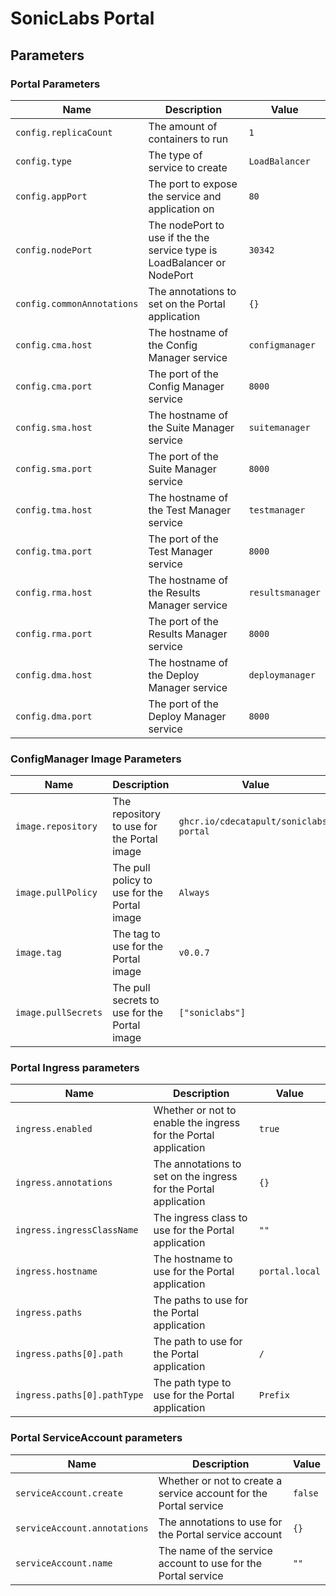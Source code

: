 # SonicLabs Portal

## Parameters

### Portal Parameters

| Name                       | Description                                                             | Value            |
| -------------------------- | ----------------------------------------------------------------------- | ---------------- |
| `config.replicaCount`      | The amount of containers to run                                         | `1`              |
| `config.type`              | The type of service to create                                           | `LoadBalancer`   |
| `config.appPort`           | The port to expose the service and application on                       | `80`             |
| `config.nodePort`          | The nodePort to use if the the service type is LoadBalancer or NodePort | `30342`          |
| `config.commonAnnotations` | The annotations to set on the Portal application                        | `{}`             |
| `config.cma.host`          | The hostname of the Config Manager service                              | `configmanager`  |
| `config.cma.port`          | The port of the Config Manager service                                  | `8000`           |
| `config.sma.host`          | The hostname of the Suite Manager service                               | `suitemanager`   |
| `config.sma.port`          | The port of the Suite Manager service                                   | `8000`           |
| `config.tma.host`          | The hostname of the Test Manager service                                | `testmanager`    |
| `config.tma.port`          | The port of the Test Manager service                                    | `8000`           |
| `config.rma.host`          | The hostname of the Results Manager service                             | `resultsmanager` |
| `config.rma.port`          | The port of the Results Manager service                                 | `8000`           |
| `config.dma.host`          | The hostname of the Deploy Manager service                              | `deploymanager`  |
| `config.dma.port`          | The port of the Deploy Manager service                                  | `8000`           |

### ConfigManager Image Parameters

| Name                | Description                                  | Value                                  |
| ------------------- | -------------------------------------------- | -------------------------------------- |
| `image.repository`  | The repository to use for the Portal image   | `ghcr.io/cdecatapult/soniclabs-portal` |
| `image.pullPolicy`  | The pull policy to use for the Portal image  | `Always`                               |
| `image.tag`         | The tag to use for the Portal image          | `v0.0.7`                               |
| `image.pullSecrets` | The pull secrets to use for the Portal image | `["soniclabs"]`                        |

### Portal Ingress parameters

| Name                        | Description                                                      | Value          |
| --------------------------- | ---------------------------------------------------------------- | -------------- |
| `ingress.enabled`           | Whether or not to enable the ingress for the Portal application  | `true`         |
| `ingress.annotations`       | The annotations to set on the ingress for the Portal application | `{}`           |
| `ingress.ingressClassName`  | The ingress class to use for the Portal application              | `""`           |
| `ingress.hostname`          | The hostname to use for the Portal application                   | `portal.local` |
| `ingress.paths`             | The paths to use for the Portal application                      |                |
| `ingress.paths[0].path`     | The path to use for the Portal application                       | `/`            |
| `ingress.paths[0].pathType` | The path type to use for the Portal application                  | `Prefix`       |

### Portal ServiceAccount parameters

| Name                         | Description                                                       | Value   |
| ---------------------------- | ----------------------------------------------------------------- | ------- |
| `serviceAccount.create`      | Whether or not to create a service account for the Portal service | `false` |
| `serviceAccount.annotations` | The annotations to use for the Portal service account             | `{}`    |
| `serviceAccount.name`        | The name of the service account to use for the Portal service     | `""`    |
